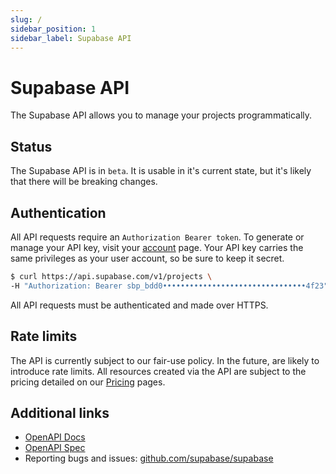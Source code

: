 ```yaml
---
slug: /
sidebar_position: 1
sidebar_label: Supabase API
---
```


# Supabase API

The Supabase API allows you to manage your projects programmatically.

## Status

The Supabase API is in `beta`. It is usable in it's current state, but it's likely that there will be breaking changes.

## Authentication

All API requests require an `Authorization Bearer token`.
To generate or manage your API key, visit your [account](https://app.supabase.com/account/tokens) page.
Your API key carries the same privileges as your user account, so be sure to keep it secret.

```bash
$ curl https://api.supabase.com/v1/projects \
-H "Authorization: Bearer sbp_bdd0••••••••••••••••••••••••••••••••4f23"
```

All API requests must be authenticated and made over HTTPS.

## Rate limits

The API is currently subject to our fair-use policy. In the future, are likely to introduce rate limits.
All resources created via the API are subject to the pricing detailed on our [Pricing](https://supabase.com/pricing) pages.

## Additional links

- [OpenAPI Docs](https://api.supabase.com/api/v1)
- [OpenAPI Spec](https://api.supabase.com/api/v1-json)
- Reporting bugs and issues: [github.com/supabase/supabase](https://github.com/supabase/supabase)
